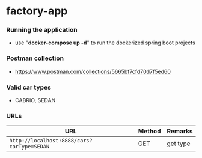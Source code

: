 # factory-app

### Running the application

*	use "**docker-compose up -d**" to run the dockerized spring boot projects

### Postman collection

* https://www.postman.com/collections/5665bf7cfd70d7f5ed60

### Valid car types

* CABRIO, SEDAN

### URLs

|                   URL                       | Method |   Remarks   |
|---------------------------------------------|--------|-------------|
|`http://localhost:8888/cars?carType=SEDAN`   |   GET  |  get type   |
